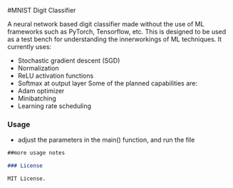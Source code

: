 #MNIST Digit Classifier

A neural network based digit classifier made without the use of ML frameworks such as PyTorch, Tensorflow, etc. This is designed to be used as a test bench for understanding the innerworkings of ML techniques. It currently uses:
- Stochastic gradient descent (SGD)
- Normalization
- ReLU activation functions
- Softmax at output layer
Some of the planned capabilities are: 
- Adam optimizer
- Minibatching
- Learning rate scheduling

### **Usage**
- adjust the parameters in the main() function, and run the file

```markdown 
##more usage notes

### License

MIT License.